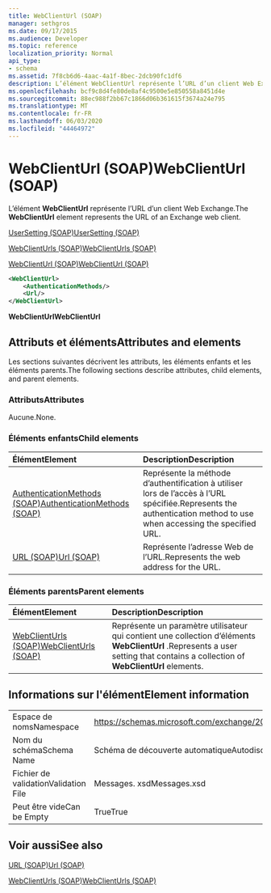 ```yaml
---
title: WebClientUrl (SOAP)
manager: sethgros
ms.date: 09/17/2015
ms.audience: Developer
ms.topic: reference
localization_priority: Normal
api_type:
- schema
ms.assetid: 7f8cb6d6-4aac-4a1f-8bec-2dcb90fc1df6
description: L’élément WebClientUrl représente l’URL d’un client Web Exchange.
ms.openlocfilehash: bcf9c8d4fe80de8af4c9500e5e850558a8451d4e
ms.sourcegitcommit: 88ec988f2bb67c1866d06b361615f3674a24e795
ms.translationtype: MT
ms.contentlocale: fr-FR
ms.lasthandoff: 06/03/2020
ms.locfileid: "44464972"
---
```

# <a name="webclienturl-soap"></a><span data-ttu-id="b46b7-103">WebClientUrl (SOAP)</span><span class="sxs-lookup"><span data-stu-id="b46b7-103">WebClientUrl (SOAP)</span></span>

<span data-ttu-id="b46b7-104">L’élément **WebClientUrl** représente l’URL d’un client Web Exchange.</span><span class="sxs-lookup"><span data-stu-id="b46b7-104">The **WebClientUrl** element represents the URL of an Exchange web client.</span></span> 
  
[<span data-ttu-id="b46b7-105">UserSetting (SOAP)</span><span class="sxs-lookup"><span data-stu-id="b46b7-105">UserSetting (SOAP)</span></span>](usersetting-soap.md)
  
[<span data-ttu-id="b46b7-106">WebClientUrls (SOAP)</span><span class="sxs-lookup"><span data-stu-id="b46b7-106">WebClientUrls (SOAP)</span></span>](webclienturls-soap.md)
  
[<span data-ttu-id="b46b7-107">WebClientUrl (SOAP)</span><span class="sxs-lookup"><span data-stu-id="b46b7-107">WebClientUrl (SOAP)</span></span>](webclienturl-soap.md)
  
```XML
<WebClientUrl>
    <AuthenticationMethods/>
    <Url/>
</WebClientUrl>
```

 <span data-ttu-id="b46b7-108">**WebClientUrl**</span><span class="sxs-lookup"><span data-stu-id="b46b7-108">**WebClientUrl**</span></span>
## <a name="attributes-and-elements"></a><span data-ttu-id="b46b7-109">Attributs et éléments</span><span class="sxs-lookup"><span data-stu-id="b46b7-109">Attributes and elements</span></span>

<span data-ttu-id="b46b7-110">Les sections suivantes décrivent les attributs, les éléments enfants et les éléments parents.</span><span class="sxs-lookup"><span data-stu-id="b46b7-110">The following sections describe attributes, child elements, and parent elements.</span></span>
  
### <a name="attributes"></a><span data-ttu-id="b46b7-111">Attributs</span><span class="sxs-lookup"><span data-stu-id="b46b7-111">Attributes</span></span>

<span data-ttu-id="b46b7-112">Aucune.</span><span class="sxs-lookup"><span data-stu-id="b46b7-112">None.</span></span>
  
### <a name="child-elements"></a><span data-ttu-id="b46b7-113">Éléments enfants</span><span class="sxs-lookup"><span data-stu-id="b46b7-113">Child elements</span></span>

|<span data-ttu-id="b46b7-114">**Élément**</span><span class="sxs-lookup"><span data-stu-id="b46b7-114">**Element**</span></span>|<span data-ttu-id="b46b7-115">**Description**</span><span class="sxs-lookup"><span data-stu-id="b46b7-115">**Description**</span></span>|
|:-----|:-----|
|[<span data-ttu-id="b46b7-116">AuthenticationMethods (SOAP)</span><span class="sxs-lookup"><span data-stu-id="b46b7-116">AuthenticationMethods (SOAP)</span></span>](authenticationmethods-soap.md) <br/> |<span data-ttu-id="b46b7-117">Représente la méthode d’authentification à utiliser lors de l’accès à l’URL spécifiée.</span><span class="sxs-lookup"><span data-stu-id="b46b7-117">Represents the authentication method to use when accessing the specified URL.</span></span>  <br/> |
|[<span data-ttu-id="b46b7-118">URL (SOAP)</span><span class="sxs-lookup"><span data-stu-id="b46b7-118">Url (SOAP)</span></span>](url-soap.md) <br/> |<span data-ttu-id="b46b7-119">Représente l’adresse Web de l’URL.</span><span class="sxs-lookup"><span data-stu-id="b46b7-119">Represents the web address for the URL.</span></span>  <br/> |
   
### <a name="parent-elements"></a><span data-ttu-id="b46b7-120">Éléments parents</span><span class="sxs-lookup"><span data-stu-id="b46b7-120">Parent elements</span></span>

|<span data-ttu-id="b46b7-121">**Élément**</span><span class="sxs-lookup"><span data-stu-id="b46b7-121">**Element**</span></span>|<span data-ttu-id="b46b7-122">**Description**</span><span class="sxs-lookup"><span data-stu-id="b46b7-122">**Description**</span></span>|
|:-----|:-----|
|[<span data-ttu-id="b46b7-123">WebClientUrls (SOAP)</span><span class="sxs-lookup"><span data-stu-id="b46b7-123">WebClientUrls (SOAP)</span></span>](webclienturls-soap.md) <br/> |<span data-ttu-id="b46b7-124">Représente un paramètre utilisateur qui contient une collection d’éléments **WebClientUrl** .</span><span class="sxs-lookup"><span data-stu-id="b46b7-124">Represents a user setting that contains a collection of **WebClientUrl** elements.</span></span>  <br/> |
   
## <a name="element-information"></a><span data-ttu-id="b46b7-125">Informations sur l'élément</span><span class="sxs-lookup"><span data-stu-id="b46b7-125">Element information</span></span>

|||
|:-----|:-----|
|<span data-ttu-id="b46b7-126">Espace de noms</span><span class="sxs-lookup"><span data-stu-id="b46b7-126">Namespace</span></span>  <br/> |https://schemas.microsoft.com/exchange/2010/Autodiscover  <br/> |
|<span data-ttu-id="b46b7-127">Nom du schéma</span><span class="sxs-lookup"><span data-stu-id="b46b7-127">Schema Name</span></span>  <br/> |<span data-ttu-id="b46b7-128">Schéma de découverte automatique</span><span class="sxs-lookup"><span data-stu-id="b46b7-128">Autodiscover schema</span></span>  <br/> |
|<span data-ttu-id="b46b7-129">Fichier de validation</span><span class="sxs-lookup"><span data-stu-id="b46b7-129">Validation File</span></span>  <br/> |<span data-ttu-id="b46b7-130">Messages. xsd</span><span class="sxs-lookup"><span data-stu-id="b46b7-130">Messages.xsd</span></span>  <br/> |
|<span data-ttu-id="b46b7-131">Peut être vide</span><span class="sxs-lookup"><span data-stu-id="b46b7-131">Can be Empty</span></span>  <br/> |<span data-ttu-id="b46b7-132">True</span><span class="sxs-lookup"><span data-stu-id="b46b7-132">True</span></span>  <br/> |
   
## <a name="see-also"></a><span data-ttu-id="b46b7-133">Voir aussi</span><span class="sxs-lookup"><span data-stu-id="b46b7-133">See also</span></span>



[<span data-ttu-id="b46b7-134">URL (SOAP)</span><span class="sxs-lookup"><span data-stu-id="b46b7-134">Url (SOAP)</span></span>](url-soap.md)
  
[<span data-ttu-id="b46b7-135">WebClientUrls (SOAP)</span><span class="sxs-lookup"><span data-stu-id="b46b7-135">WebClientUrls (SOAP)</span></span>](webclienturls-soap.md)


